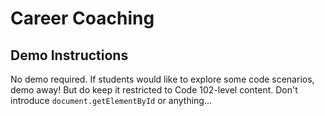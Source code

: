 # Career Coaching

## Demo Instructions

No demo required. If students would like to explore some code scenarios, demo away! But do keep it restricted to Code 102-level content. Don't introduce `document.getElementById` or anything... 
